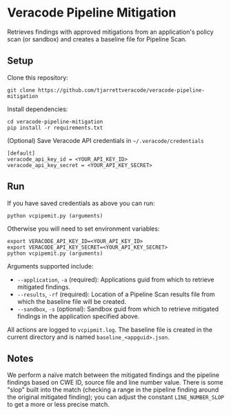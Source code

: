 # Veracode Pipeline Mitigation

Retrieves findings with approved mitigations from an application's policy scan (or sandbox) and creates a baseline file for Pipeline Scan.  

## Setup

Clone this repository:

    git clone https://github.com/tjarrettveracode/veracode-pipeline-mitigation

Install dependencies:

    cd veracode-pipeline-mitigation
    pip install -r requirements.txt

(Optional) Save Veracode API credentials in `~/.veracode/credentials`

    [default]
    veracode_api_key_id = <YOUR_API_KEY_ID>
    veracode_api_key_secret = <YOUR_API_KEY_SECRET>

## Run

If you have saved credentials as above you can run:

    python vcpipemit.py (arguments)

Otherwise you will need to set environment variables:

    export VERACODE_API_KEY_ID=<YOUR_API_KEY_ID>
    export VERACODE_API_KEY_SECRET=<YOUR_API_KEY_SECRET>
    python vcpipemit.py (arguments)

Arguments supported include:

* `--application`, `-a`  (required): Applications guid from which to retrieve mitigated findings.
* `--results`, `-rf` (required): Location of a Pipeline Scan results file from which the baseline file will be created.
* `--sandbox`, `-s` (optional): Sandbox guid from which to retrieve mitigated findings in the application specified above.

All actions are logged to `vcpipmit.log`. The baseline file is created in the current directory and is named `baseline_<appguid>.json`.

## Notes

We perform a naïve match between the mitigated findings and the pipeline findings based on CWE ID, source file and line number value. There is some
"slop" built into the match (checking a range in the pipeline finding around the original mitigated finding); you can adjust the constant
`LINE_NUMBER_SLOP` to get a more or less precise match.
